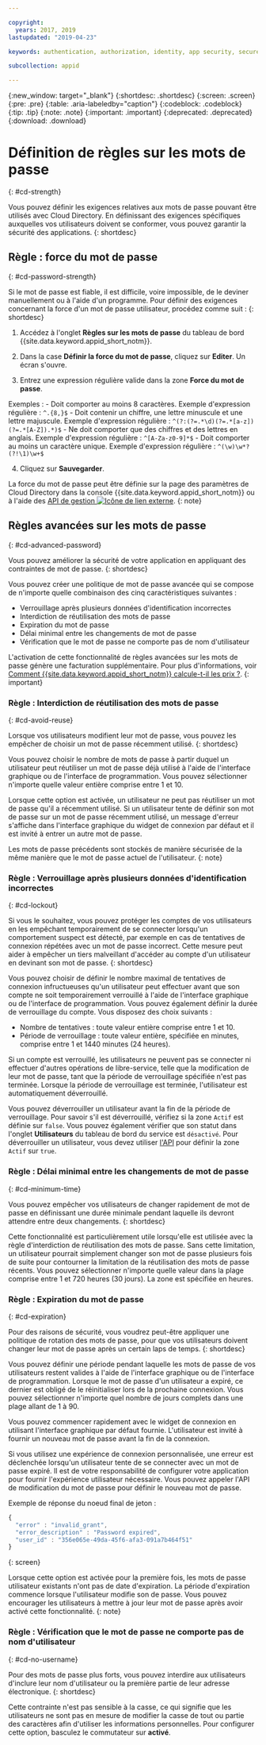 ```yaml
---

copyright:
  years: 2017, 2019
lastupdated: "2019-04-23"

keywords: authentication, authorization, identity, app security, secure, directory, registry, passwords, languages, lockout

subcollection: appid

---
```


{:new_window: target="_blank"}
{:shortdesc: .shortdesc}
{:screen: .screen}
{:pre: .pre}
{:table: .aria-labeledby="caption"}
{:codeblock: .codeblock}
{:tip: .tip}
{:note: .note}
{:important: .important}
{:deprecated: .deprecated}
{:download: .download}

# Définition de règles sur les mots de passe
{: #cd-strength}

Vous pouvez définir les exigences relatives aux mots de passe pouvant être utilisés avec Cloud Directory. En définissant des exigences spécifiques auxquelles vos utilisateurs doivent se conformer, vous pouvez garantir la sécurité des applications.
{: shortdesc}

## Règle : force du mot de passe
{: #cd-password-strength}

Si le mot de passe est fiable, il est difficile, voire impossible, de le deviner manuellement ou à l'aide d'un programme. Pour définir des exigences concernant la force d'un mot de passe utilisateur, procédez comme suit :
{: shortdesc}

1. Accédez à l'onglet **Règles sur les mots de passe** du tableau de bord {{site.data.keyword.appid_short_notm}}.

2. Dans la case **Définir la force du mot de passe**, cliquez sur **Editer**. Un écran s'ouvre.

3. Entrez une expression régulière valide dans la zone **Force du mot de passe**.

  Exemples :
    - Doit comporter au moins 8 caractères. Exemple d'expression régulière : `^.{8,}$`
    - Doit contenir un chiffre, une lettre minuscule et une lettre majuscule. Exemple d'expression régulière : `^(?:(?=.*\d)(?=.*[a-z])(?=.*[A-Z]).*)$`
    - Ne doit comporter que des chiffres et des lettres en anglais. Exemple d'expression régulière : `^[A-Za-z0-9]*$`
    - Doit comporter au moins un caractère unique. Exemple d'expression régulière : `^(\w)\w*?(?!\1)\w+$`

4. Cliquez sur **Sauvegarder**.

La force du mot de passe peut être définie sur la page des paramètres de Cloud Directory dans la console {{site.data.keyword.appid_short_notm}} ou à l'aide des <a href="https://us-south.appid.cloud.ibm.com/swagger-ui/#/Management%20API%20-%20Config/mgmt.set_cloud_directory_password_regex" target="_blank">API de gestion <img src="../../icons/launch-glyph.svg" alt="Icône de lien externe"></a>.
{: note}


## Règles avancées sur les mots de passe
{: #cd-advanced-password}


Vous pouvez améliorer la sécurité de votre application en appliquant des contraintes de mot de passe.
{: shortdesc}


Vous pouvez créer une politique de mot de passe avancée qui se compose de n'importe quelle combinaison des cinq caractéristiques suivantes :

 - Verrouillage après plusieurs données d'identification incorrectes
 - Interdiction de réutilisation des mots de passe
 - Expiration du mot de passe
 - Délai minimal entre les changements de mot de passe
 - Vérification que le mot de passe ne comporte pas de nom d'utilisateur


 L'activation de cette fonctionnalité de règles avancées sur les mots de passe génère une facturation supplémentaire. Pour plus d'informations, voir [Comment {{site.data.keyword.appid_short_notm}} calcule-t-il les prix ?](/docs/services/appid?topic=appid-faq#faq-pricing).
 {: important}


### Règle : Interdiction de réutilisation des mots de passe
{: #cd-avoid-reuse}

Lorsque vos utilisateurs modifient leur mot de passe, vous pouvez les empêcher de choisir un mot de passe récemment utilisé.
{: shortdesc}

Vous pouvez choisir le nombre de mots de passe à partir duquel un utilisateur peut réutiliser un mot de passe déjà utilisé à l'aide de l'interface graphique ou de l'interface de programmation. Vous pouvez sélectionner n'importe quelle valeur entière comprise entre 1 et 10.

Lorsque cette option est activée, un utilisateur ne peut pas réutiliser un mot de passe qu'il a récemment utilisé. Si un utilisateur tente de définir son mot de passe sur un mot de passe récemment utilisé, un message d'erreur s'affiche dans l'interface graphique du widget de connexion par défaut et il est invité à entrer un autre mot de passe.

Les mots de passe précédents sont stockés de manière sécurisée de la même manière que le mot de passe actuel de l'utilisateur.
{: note}


### Règle : Verrouillage après plusieurs données d'identification incorrectes
{: #cd-lockout}

Si vous le souhaitez, vous pouvez protéger les comptes de vos utilisateurs en les empêchant temporairement de se connecter lorsqu'un comportement suspect est détecté, par exemple en cas de tentatives de connexion répétées avec un mot de passe incorrect. Cette mesure peut aider à empêcher un tiers malveillant d'accéder au compte d'un utilisateur en devinant son mot de passe.
{: shortdesc}

Vous pouvez choisir de définir le nombre maximal de tentatives de connexion infructueuses qu'un utilisateur peut effectuer avant que son compte ne soit temporairement verrouillé à l'aide de l'interface graphique ou de l'interface de programmation. Vous pouvez également définir la durée de verrouillage du compte. Vous disposez des choix suivants :

* Nombre de tentatives : toute valeur entière comprise entre 1 et 10.
* Période de verrouillage : toute valeur entière, spécifiée en minutes, comprise entre 1 et 1440 minutes (24 heures).

Si un compte est verrouillé, les utilisateurs ne peuvent pas se connecter ni effectuer d'autres opérations de libre-service, telle que la modification de leur mot de passe, tant que la période de verrouillage spécifiée n'est pas terminée. Lorsque la période de verrouillage est terminée, l'utilisateur est automatiquement déverrouillé.

Vous pouvez déverrouiller un utilisateur avant la fin de la période de verrouillage. Pour savoir s'il est déverrouillé, vérifiez si la zone `Actif` est définie sur `false`. Vous pouvez également vérifier que son statut dans l'onglet **Utilisateurs** du tableau de bord du service est `désactivé`. Pour déverrouiller un utilisateur, vous devez utiliser [l'API](https://us-south.appid.cloud.ibm.com/swagger-ui/#/Cloud_Directory_Users/updateCloudDirectoryUser) pour définir la zone `Actif` sur `true`.


### Règle : Délai minimal entre les changements de mot de passe
{: #cd-minimum-time}

Vous pouvez empêcher vos utilisateurs de changer rapidement de mot de passe en définissant une durée minimale pendant laquelle ils devront attendre entre deux changements.
{: shortdesc}

Cette fonctionnalité est particulièrement utile lorsqu'elle est utilisée avec la règle d'interdiction de réutilisation des mots de passe. Sans cette limitation, un utilisateur pourrait simplement changer son mot de passe plusieurs fois de suite pour contourner la limitation de la réutilisation des mots de passe récents. Vous pouvez sélectionner n'importe quelle valeur dans la plage comprise entre 1 et 720 heures (30 jours). La zone est spécifiée en heures.


### Règle : Expiration du mot de passe
{: #cd-expiration}

Pour des raisons de sécurité, vous voudrez peut-être appliquer une politique de rotation des mots de passe, pour que vos utilisateurs doivent changer leur mot de passe après un certain laps de temps.
{: shortdesc}

Vous pouvez définir une période pendant laquelle les mots de passe de vos utilisateurs restent valides à l'aide de l'interface graphique ou de l'interface de programmation. Lorsque le mot de passe d'un utilisateur a expiré, ce dernier est obligé de le réinitialiser lors de la prochaine connexion. Vous pouvez sélectionner n'importe quel nombre de jours complets dans une plage allant de 1 à 90.

Vous pouvez commencer rapidement avec le widget de connexion en utilisant l'interface graphique par défaut fournie. L'utilisateur est invité à fournir un nouveau mot de passe avant la fin de la connexion.

Si vous utilisez une expérience de connexion personnalisée, une erreur est déclenchée lorsqu'un utilisateur tente de se connecter avec un mot de passe expiré. Il est de votre responsabilité de configurer votre application pour fournir l'expérience utilisateur nécessaire. Vous pouvez appeler l'API de modification du mot de passe pour définir le nouveau mot de passe.

Exemple de réponse du noeud final de jeton :

```javascript
{
  "error" : "invalid_grant",
  "error_description" : "Password expired",
  "user_id" : "356e065e-49da-45f6-afa3-091a7b464f51"
}
```
{: screen}

Lorsque cette option est activée pour la première fois, les mots de passe utilisateur existants n'ont pas de date d'expiration. La période d'expiration commence lorsque l'utilisateur modifie son de passe. Vous pouvez encourager les utilisateurs à mettre à jour leur mot de passe après avoir activé cette fonctionnalité.
{: note}


### Règle : Vérification que le mot de passe ne comporte pas de nom d'utilisateur
{: #cd-no-username}

Pour des mots de passe plus forts, vous pouvez interdire aux utilisateurs d'inclure leur nom d'utilisateur ou la première partie de leur adresse électronique.
{: shortdesc}

Cette contrainte n'est pas sensible à la casse, ce qui signifie que les utilisateurs ne sont pas en mesure de modifier la casse de tout ou partie des caractères afin d'utiliser les informations personnelles. Pour configurer cette option, basculez le commutateur sur **activé**.

